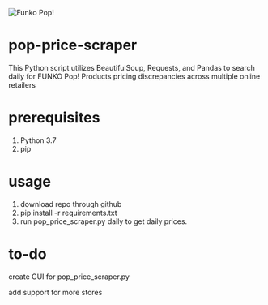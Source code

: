 ![Funko Pop!](http://diskingdom.com/wp-content/uploads/2015/01/pop-vinyls-vault-banner-1024x401.jpg)

# pop-price-scraper
This Python script utilizes BeautifulSoup, Requests, and Pandas to search daily for FUNKO Pop! Products pricing discrepancies across multiple online retailers

# prerequisites
1. Python 3.7
2. pip

# usage
1. download repo through github
2. pip install -r requirements.txt
3. run pop_price_scraper.py daily to get daily prices. 
   
# to-do
create GUI for pop_price_scraper.py

add support for more stores
